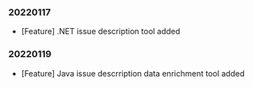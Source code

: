 ### 20220117
+ [Feature] .NET issue description tool added
### 20220119
+ [Feature] Java issue descrription data enrichment tool added
